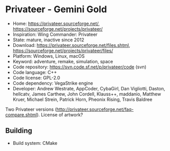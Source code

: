 # Privateer - Gemini Gold

- Home: https://privateer.sourceforge.net/, https://sourceforge.net/projects/privateer/
- Inspiration: Wing Commander: Privateer
- State: mature, inactive since 2012
- Download: https://privateer.sourceforge.net/files.shtml, https://sourceforge.net/projects/privateer/files/
- Platform: Windows, Linux, macOS
- Keyword: adventure, remake, simulation, space
- Code repository: https://svn.code.sf.net/p/privateer/code (svn)
- Code language: C++
- Code license: GPL-2.0
- Code dependency: VegaStrike engine
- Developer: Andrew Westrate, AppCoder, CybaGirl, Dan Vigliotti, Daston, hellcatv, James Carthew, John Cordell, Klauss++, maddanio, Matthew Kruer, Michael Strein, Patrick Horn, Pheonix Rising, Travis Baldree

Two Privateer versions (http://privateer.sourceforge.net/faq-compare.shtml). License of artwork?

## Building

- Build system: CMake
